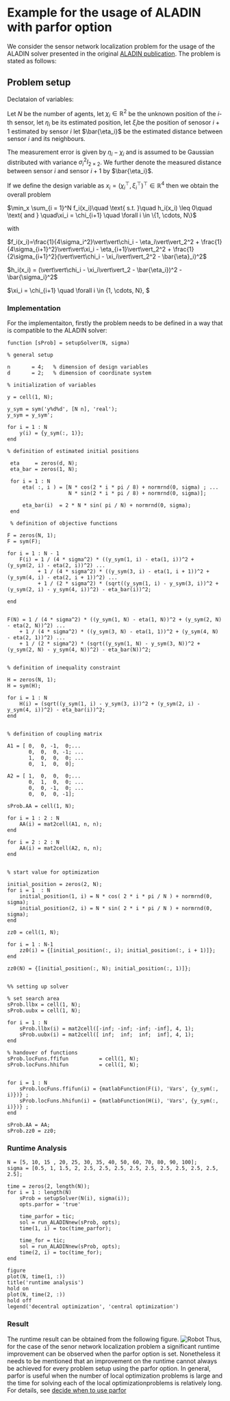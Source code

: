 # Example for the usage of ALADIN with parfor option
We consider the sensor network localization problem for the usage of the ALADIN solver presented in the original [ALADIN publication](https://www.researchgate.net/publication/299465495_An_Augmented_Lagrangian_Based_Algorithm_for_Distributed_NonConvex_Optimization). The problem is stated as follows:

## Problem setup

Declataion of variables:

Let $N$ be the number of agents, let $\chi_i \in \mathbb{R}^2$ be the unknown position of the $i$-th sensor, let $\eta_i$ be its estimated position, let $\xi_i$be the position of senosor $i+1$ estimated by sensor $i$ let $\bar{\eta_i}$ be the estimated distance between sensor $i$ and its neighbours.    

The measurement error is given by $\eta_i - \chi_i$ and is assumed to be Gaussian distributed with variance $\sigma_i^2 I_{2 \times 2}$. We further denote the measured distance between sensor $i$ and sensor $i + 1$ by $\bar{\eta_i}$.


If we define the design variable as $x_i = (\chi_i^\top, \xi_i^\top)^\top \in \mathbb{R}^4$ then we obtain the overall problem


$\min_x \sum_{i = 1}^N f_i(x_i)\quad \text{ s.t. }\quad h_i(x_i) \leq 0\quad \text{ and } \quad\xi_i = \chi_{i+1}  \quad \forall i \in \{1, \cdots, N\}$

with 
  
$f_i(x_i)=\frac{1}{4\sigma_i^2}\vert\vert\chi_i - \eta_i\vert\vert_2^2 + \frac{1}{4\sigma_{i+1}^2}\vert\vert\xi_i - \eta_{i+1}\vert\vert_2^2 + \frac{1}{2\sigma_{i+1}^2}(\vert\vert\chi_i - \xi_i\vert\vert_2^2  - \bar{\eta}_i)^2$

$h_i(x_i) = (\vert\vert\chi_i - \xi_i\vert\vert_2 - \bar{\eta_i})^2 - \bar{\sigma_i}^2$   

$\xi_i = \chi_{i+1} \quad \forall i \in \{1, \cdots, N\}, $

### Implementation

For the implementaiton, firstly the problem needs to be defined in a way that is compatible to the ALADIN solver:
```
function [sProb] = setupSolver(N, sigma)

% general setup

n       = 4;   % dimension of design variables          
d       = 2;   % dimension of coordinate system 

% initialization of variables

y = cell(1, N);

y_sym = sym('y%d%d', [N n], 'real');
y_sym = y_sym';

for i = 1 : N
    y(i) = {y_sym(:, 1)};
end

% definition of estimated initial positions

 eta     = zeros(d, N);
 eta_bar = zeros(1, N);
 
 for i = 1 : N
     eta( :, i ) = [N * cos(2 * i * pi / 8) + normrnd(0, sigma) ; ...
                    N * sin(2 * i * pi / 8) + normrnd(0, sigma)];
     
     eta_bar(i)  = 2 * N * sin( pi / N) + normrnd(0, sigma);
 end

 % definition of objective functions

F = zeros(N, 1);
F = sym(F);

for i = 1 : N - 1
    F(i) = 1 / (4 * sigma^2) * ((y_sym(1, i) - eta(1, i))^2 + (y_sym(2, i) - eta(2, i))^2) ...
          + 1 / (4 * sigma^2) * ((y_sym(3, i) - eta(1, i + 1))^2 + (y_sym(4, i) - eta(2, i + 1))^2) ...
          + 1 / (2 * sigma^2) * (sqrt((y_sym(1, i) - y_sym(3, i))^2 + (y_sym(2, i) - y_sym(4, i))^2) - eta_bar(i))^2;

end


F(N) = 1 / (4 * sigma^2) * ((y_sym(1, N) - eta(1, N))^2 + (y_sym(2, N) - eta(2, N))^2) ...
    + 1 / (4 * sigma^2) * ((y_sym(3, N) - eta(1, 1))^2 + (y_sym(4, N) - eta(2, 1))^2) ...
    + 1 / (2 * sigma^2) * (sqrt((y_sym(1, N) - y_sym(3, N))^2 + (y_sym(2, N) - y_sym(4, N))^2) - eta_bar(N))^2;


% definition of inequality constraint

H = zeros(N, 1);
H = sym(H);
 
for i = 1 : N
    H(i) = (sqrt((y_sym(1, i) - y_sym(3, i))^2 + (y_sym(2, i) - y_sym(4, i))^2) - eta_bar(i))^2;
end


% definition of coupling matrix

A1 = [ 0,  0, -1,  0;...
       0,  0,  0, -1; ...
       1,  0,  0,  0; ...
       0,  1,  0,  0];
   
A2 = [ 1,  0,  0,  0;...
       0,  1,  0,  0; ...
       0,  0, -1,  0; ...
       0,  0,  0, -1];

sProb.AA = cell(1, N);

for i = 1 : 2 : N
    AA(i) = mat2cell(A1, n, n);
end

for i = 2 : 2 : N
    AA(i) = mat2cell(A2, n, n);
end


% start value for optimization

initial_position = zeros(2, N);
for i = 1  : N
    initial_position(1, i) = N * cos( 2 * i * pi / N ) + normrnd(0, sigma);
    initial_position(2, i) = N * sin( 2 * i * pi / N ) + normrnd(0, sigma);
end

zz0 = cell(1, N);

for i = 1 : N-1
    zz0(i) = {[initial_position(:, i); initial_position(:, i + 1)]};
end

zz0(N) = {[initial_position(:, N); initial_position(:, 1)]};


%% setting up solver

% set search area
sProb.llbx = cell(1, N);
sProb.uubx = cell(1, N);

for i = 1 : N
    sProb.llbx(i) = mat2cell([-inf; -inf; -inf; -inf], 4, 1);
    sProb.uubx(i) = mat2cell([ inf;  inf;  inf;  inf], 4, 1);
end

% handover of functions
sProb.locFuns.ffifun          = cell(1, N);
sProb.locFuns.hhifun          = cell(1, N);


for i = 1 : N
    sProb.locFuns.ffifun(i) = {matlabFunction(F(i), 'Vars', {y_sym(:, i)})} ;
    sProb.locFuns.hhifun(i) = {matlabFunction(H(i), 'Vars', {y_sym(:, i)})} ;
end

sProb.AA = AA;
sProb.zz0 = zz0;

```
### Runtime Analysis
```
N = [5, 10, 15 , 20, 25, 30, 35, 40, 50, 60, 70, 80, 90, 100];
sigma = [0.5, 1, 1.5, 2, 2.5, 2.5, 2.5, 2.5, 2.5, 2.5, 2.5, 2.5, 2.5, 2.5];

time = zeros(2, length(N));
for i = 1 : length(N)
    sProb = setupSolver(N(i), sigma(i));
    opts.parfor = 'true' 

    time_parfor = tic;
    sol = run_ALADINnew(sProb, opts);
    time(1, i) = toc(time_parfor);

    time_for = tic;
    sol = run_ALADINnew(sProb, opts);
    time(2, i) = toc(time_for);
end

figure 
plot(N, time(1, :))
title('runtime analysis')
hold on
plot(N, time(2, :))
hold off
legend('decentral optimization', 'central optimization')

```
### Result
The runtime result can be obtained from the following figure. 
 ![Robot](./figures/run_time_comparison.png)
Thus, for the case of the senor network localization problem a significant runtime improvement can be observed when the parfor option is set. Nonetheless it needs to be mentioned that an improvement on the runtime cannot always be achieved for every problem setup using the parfor option. In general, parfor is useful when the number of local optimization problems is large and the time for solving each of the local  optimizationproblems is relatively long. For details, see [decide when to use parfor](https://de.mathworks.com/help/parallel-computing/decide-when-to-use-parfor.html;jsessionid=4c67399db5b15c1b7951a965e1c7)